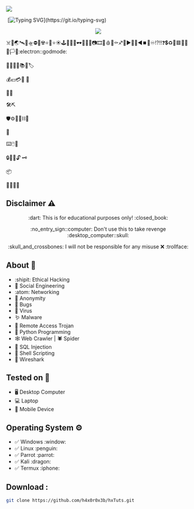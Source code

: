 <img src="./banner.gif"><br>

&nbsp;[![Typing SVG](http://readme-typing-svg.herokuapp.com?color=ff0000&size=36&multiline=true&width=970&height=65&lines=Hello+there%2C+my+fellow+anonymous+%3Chacker%2Fs%3E!)](https://git.io/typing-svg)

<p align="center">
  <img src="https://tryhackme-badges.s3.amazonaws.com/h4x0r.0x3b.png"/>
</p>


:skull_and_crossbones::honey_pot::earth_asia::artificial_satellite::rocket::flying_saucer::no_entry::no_mobile_phones::radioactive::star::star2::star::sunny::joystick::game_die::thread::art::dark_sunglasses::battery::electric_plug::bulb::camera::film_strip::movie_camera::drop_of_blood::smoking::coffin::sagittarius::repeat::arrow_forward::arrow_up_small::arrow_down_small::arrow_backward::stop_button::high_brightness::infinity::interrobang::bangbang::question::heavy_dollar_sign::recycle::red_circle::red_square::large_orange_diamond::small_red_triangle::black_flag::white_flag::checkered_flag::electron::godmode:

:notebook_with_decorative_cover::notebook::bookmark::open_book::books::scroll::label:

:moneybag::dollar::credit_card::money_with_wings:
:receipt:

:email::open_file_folder:

:hammer_and_wrench::pick:

:shield::gear::magnet::link::chains::toolbox:

:triangular_flag_on_post:

:keyboard::computer_mouse::floppy_disk:

:lock::key::closed_lock_with_key::unlock:
:old_key:

:package:

:pirate_flag::philippines:

## Disclaimer :warning:
<p align="center">:dart: This is for educational purposes only! :closed_book:</p>
<p align="center">:no_entry_sign::computer: Don't use this to take revenge :desktop_computer::skull:</p>
<p align="center">:skull_and_crossbones: I will not be responsible for any misuse ❌ :trollface:</p>

## About :dart:
+ :shipit: Ethical Hacking
+ :clown_face: Social Engineering
+ :atom: Networking
+ :ghost: Anonymity
+ :lady_beetle: Bugs
+ :microbe: Virus
+ :worm: Malware
+ :rat: Remote Access Trojan
+ :snake: Python Programming
+ :spider_web: Web Crawler | :spider: Spider
+ :syringe: SQL Injection
+ :shell: Shell Scripting
+ :shark: Wireshark

## Tested on :test_tube:
* :desktop_computer: Desktop Computer
* :computer: Laptop
* :iphone: Mobile Device

## Operating System :gear:
<ul>
  <li>✅ Windows :window:</li>
  <li>✅ Linux :penguin:</li>
  <li>✅ Parrot :parrot:</li>
  <li>✅ Kali :dragon:</li>
  <li>✅ Termux :iphone:</li>
</ul>

## Download :
```bash
git clone https://github.com/h4x0r0x3b/hxTuts.git
```
